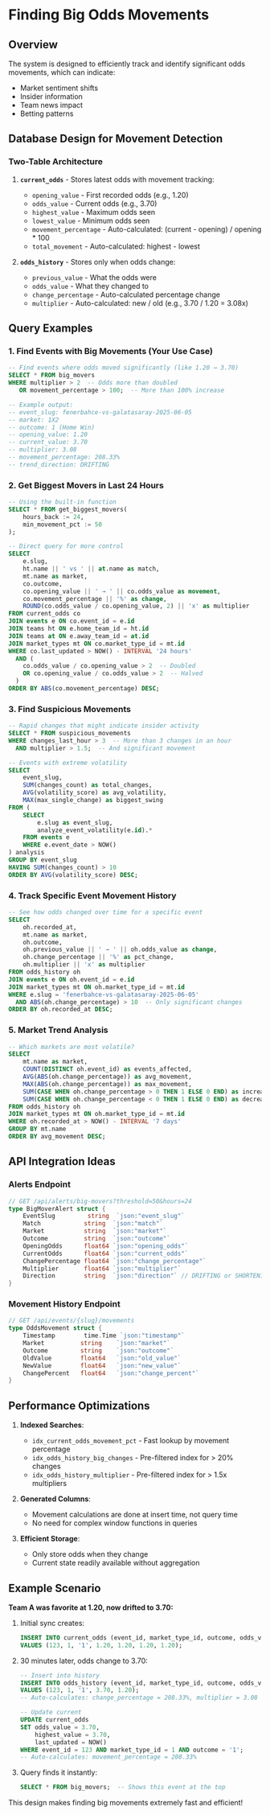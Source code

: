 # Finding Big Odds Movements

## Overview

The system is designed to efficiently track and identify significant odds movements, which can indicate:
- Market sentiment shifts
- Insider information
- Team news impact
- Betting patterns

## Database Design for Movement Detection

### Two-Table Architecture

1. **`current_odds`** - Stores latest odds with movement tracking:
   - `opening_value` - First recorded odds (e.g., 1.20)
   - `odds_value` - Current odds (e.g., 3.70)
   - `highest_value` - Maximum odds seen
   - `lowest_value` - Minimum odds seen
   - `movement_percentage` - Auto-calculated: (current - opening) / opening * 100
   - `total_movement` - Auto-calculated: highest - lowest

2. **`odds_history`** - Stores only when odds change:
   - `previous_value` - What the odds were
   - `odds_value` - What they changed to
   - `change_percentage` - Auto-calculated percentage change
   - `multiplier` - Auto-calculated: new / old (e.g., 3.70 / 1.20 = 3.08x)

## Query Examples

### 1. Find Events with Big Movements (Your Use Case)

```sql
-- Find events where odds moved significantly (like 1.20 → 3.70)
SELECT * FROM big_movers
WHERE multiplier > 2  -- Odds more than doubled
   OR movement_percentage > 100;  -- More than 100% increase

-- Example output:
-- event_slug: fenerbahce-vs-galatasaray-2025-06-05
-- market: 1X2
-- outcome: 1 (Home Win)
-- opening_value: 1.20
-- current_value: 3.70
-- multiplier: 3.08
-- movement_percentage: 208.33%
-- trend_direction: DRIFTING
```

### 2. Get Biggest Movers in Last 24 Hours

```sql
-- Using the built-in function
SELECT * FROM get_biggest_movers(
    hours_back := 24,
    min_movement_pct := 50
);

-- Direct query for more control
SELECT 
    e.slug,
    ht.name || ' vs ' || at.name as match,
    mt.name as market,
    co.outcome,
    co.opening_value || ' → ' || co.odds_value as movement,
    co.movement_percentage || '%' as change,
    ROUND(co.odds_value / co.opening_value, 2) || 'x' as multiplier
FROM current_odds co
JOIN events e ON co.event_id = e.id
JOIN teams ht ON e.home_team_id = ht.id
JOIN teams at ON e.away_team_id = at.id
JOIN market_types mt ON co.market_type_id = mt.id
WHERE co.last_updated > NOW() - INTERVAL '24 hours'
  AND (
    co.odds_value / co.opening_value > 2  -- Doubled
    OR co.opening_value / co.odds_value > 2  -- Halved
  )
ORDER BY ABS(co.movement_percentage) DESC;
```

### 3. Find Suspicious Movements

```sql
-- Rapid changes that might indicate insider activity
SELECT * FROM suspicious_movements
WHERE changes_last_hour > 3  -- More than 3 changes in an hour
  AND multiplier > 1.5;  -- And significant movement

-- Events with extreme volatility
SELECT 
    event_slug,
    SUM(changes_count) as total_changes,
    AVG(volatility_score) as avg_volatility,
    MAX(max_single_change) as biggest_swing
FROM (
    SELECT 
        e.slug as event_slug,
        analyze_event_volatility(e.id).*
    FROM events e
    WHERE e.event_date > NOW()
) analysis
GROUP BY event_slug
HAVING SUM(changes_count) > 10
ORDER BY AVG(volatility_score) DESC;
```

### 4. Track Specific Event Movement History

```sql
-- See how odds changed over time for a specific event
SELECT 
    oh.recorded_at,
    mt.name as market,
    oh.outcome,
    oh.previous_value || ' → ' || oh.odds_value as change,
    oh.change_percentage || '%' as pct_change,
    oh.multiplier || 'x' as multiplier
FROM odds_history oh
JOIN events e ON oh.event_id = e.id
JOIN market_types mt ON oh.market_type_id = mt.id
WHERE e.slug = 'fenerbahce-vs-galatasaray-2025-06-05'
  AND ABS(oh.change_percentage) > 10  -- Only significant changes
ORDER BY oh.recorded_at DESC;
```

### 5. Market Trend Analysis

```sql
-- Which markets are most volatile?
SELECT 
    mt.name as market,
    COUNT(DISTINCT oh.event_id) as events_affected,
    AVG(ABS(oh.change_percentage)) as avg_movement,
    MAX(ABS(oh.change_percentage)) as max_movement,
    SUM(CASE WHEN oh.change_percentage > 0 THEN 1 ELSE 0 END) as increases,
    SUM(CASE WHEN oh.change_percentage < 0 THEN 1 ELSE 0 END) as decreases
FROM odds_history oh
JOIN market_types mt ON oh.market_type_id = mt.id
WHERE oh.recorded_at > NOW() - INTERVAL '7 days'
GROUP BY mt.name
ORDER BY avg_movement DESC;
```

## API Integration Ideas

### Alerts Endpoint
```go
// GET /api/alerts/big-movers?threshold=50&hours=24
type BigMoverAlert struct {
    EventSlug         string  `json:"event_slug"`
    Match            string  `json:"match"`
    Market           string  `json:"market"`
    Outcome          string  `json:"outcome"`
    OpeningOdds      float64 `json:"opening_odds"`
    CurrentOdds      float64 `json:"current_odds"`
    ChangePercentage float64 `json:"change_percentage"`
    Multiplier       float64 `json:"multiplier"`
    Direction        string  `json:"direction"` // DRIFTING or SHORTENING
}
```

### Movement History Endpoint
```go
// GET /api/events/{slug}/movements
type OddsMovement struct {
    Timestamp        time.Time `json:"timestamp"`
    Market          string    `json:"market"`
    Outcome         string    `json:"outcome"`
    OldValue        float64   `json:"old_value"`
    NewValue        float64   `json:"new_value"`
    ChangePercent   float64   `json:"change_percent"`
}
```

## Performance Optimizations

1. **Indexed Searches**: 
   - `idx_current_odds_movement_pct` - Fast lookup by movement percentage
   - `idx_odds_history_big_changes` - Pre-filtered index for > 20% changes
   - `idx_odds_history_multiplier` - Pre-filtered index for > 1.5x multipliers

2. **Generated Columns**:
   - Movement calculations are done at insert time, not query time
   - No need for complex window functions in queries

3. **Efficient Storage**:
   - Only store odds when they change
   - Current state readily available without aggregation

## Example Scenario

**Team A was favorite at 1.20, now drifted to 3.70:**

1. Initial sync creates:
   ```sql
   INSERT INTO current_odds (event_id, market_type_id, outcome, odds_value, opening_value, highest_value, lowest_value)
   VALUES (123, 1, '1', 1.20, 1.20, 1.20, 1.20);
   ```

2. 30 minutes later, odds change to 3.70:
   ```sql
   -- Insert into history
   INSERT INTO odds_history (event_id, market_type_id, outcome, odds_value, previous_value)
   VALUES (123, 1, '1', 3.70, 1.20);
   -- Auto-calculates: change_percentage = 208.33%, multiplier = 3.08
   
   -- Update current
   UPDATE current_odds 
   SET odds_value = 3.70, 
       highest_value = 3.70,
       last_updated = NOW()
   WHERE event_id = 123 AND market_type_id = 1 AND outcome = '1';
   -- Auto-calculates: movement_percentage = 208.33%
   ```

3. Query finds it instantly:
   ```sql
   SELECT * FROM big_movers;  -- Shows this event at the top
   ```

This design makes finding big movements extremely fast and efficient!